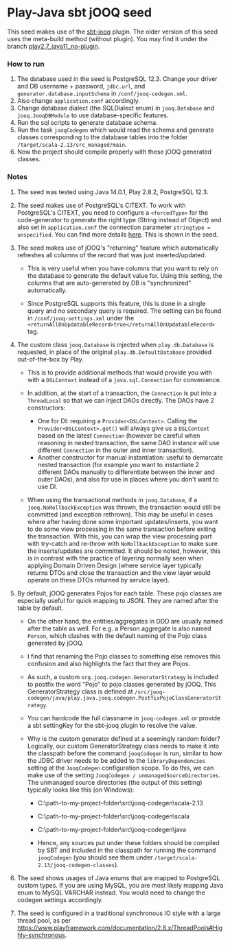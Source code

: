 # Play-Java sbt jOOQ seed
This seed makes use of the [sbt-jooq](https://github.com/kxbmap/sbt-jooq/) plugin. The older version of this seed uses the meta-build method (without plugin). You may find it under the branch [play2.7_java11_no-plugin](https://github.com/HongyiFu/play-java-jooq-seed/tree/play2.7_java11_no-plugin).

### How to run
1.  The database used in the seed is PostgreSQL 12.3. Change your driver and DB username + password, `jdbc.url`, and `generator.database.inputSchema` in `/conf/jooq-codegen.xml`.
2.  Also change `application.conf` accordingly.
3.  Change database dialect (the SQLDialect enum) in `jooq.Database` and `jooq.JooqDBModule` to use database-specific features.
3.  Run the sql scripts to generate database schema.
4.  Run the task `jooqCodegen` which would read the schema and generate classes corresponding to the database tables into the folder
`/target/scala-2.13/src_managed/main`.
5.  Now the project should compile properly with these jOOQ generated classes.

### Notes
1.  The seed was tested using Java 14.0.1, Play 2.8.2, PostgreSQL 12.3.

2.  The seed makes use of PostgreSQL's CITEXT. To work with PostgreSQL's CITEXT, you need to configure a `<forcedType>` for the code-generator to generate the right type (String instead of Object) and also set in `application.conf` the connection parameter `stringtype = unspecified`. You can find more details [here](https://github.com/jOOQ/jOOQ/issues/7093). This is shown in the seed.

3.  The seed makes use of jOOQ's "returning" feature which automatically refreshes all columns of the record that was just inserted/updated.

    *   This is very useful when you have columns that you want to rely on the database to generate the default value for. Using this setting, the columns that are auto-generated by DB is "synchronized" automatically.

    *   Since PostgreSQL supports this feature, this is done in a single query and no secondary query is required. The setting can be found in `/conf/jooq-settings.xml` under the `<returnAllOnUpdatableRecord>true</returnAllOnUpdatableRecord>` tag.

4.  The custom class `jooq.Database` is injected when `play.db.Database` is requested, in place of the original `play.db.DefaultDatabase` provided out-of-the-box by Play.

    *   This is to provide additional methods that would provide you with with a `DSLContext` instead of a `java.sql.Connection` for convenience.

    *   In addition, at the start of a transaction, the `Connection` is put into a `ThreadLocal` so that we can inject DAOs directly. The DAOs have 2 constructors:
        *   One for DI: requiring a `Provider<DSLContext>`. Calling the `Provider<DSLContext>.get()` will always give us a `DSLContext` based on the latest `Connection` (however be careful when reasoning in nested transaction, the same DAO instance will use different `Connection` in the outer and inner transaction).
        *   Another constructor for manual instantiation: useful to demarcate nested transaction (for example you want to instantiate 2 different DAOs manually to differentiate between the inner and outer DAOs), and also for use in places where you don't want to use DI.

    *   When using the transactional methods in `jooq.Database`, if a `jooq.NoRollbackException` was thrown, the transaction would still be committed (and exception rethrown). This may be useful in cases where after having done some important updates/inserts, you want to do some view processing in the same transaction before exiting the transaction. With this, you can wrap the view processing part with try-catch and re-throw with `NoRollbackException` to make sure the inserts/updates are committed. It should be noted, however, this is in contrast with the practice of layering normally seen when applying Domain Driven Design (where service layer typically returns DTOs and close the transaction and the view layer would operate on these DTOs returned by service layer).

5. By default, jOOQ generates Pojos for each table. These pojo classes are especially useful for quick mapping to JSON. They are named after the table by default.

    *   On the other hand, the entities/aggregates in DDD are usually named after the table as well. For e.g. a Person aggregate is also named `Person`, which clashes with the default naming of the Pojo class generated by jOOQ.

    *   I find that renaming the Pojo classes to something else removes this confusion and also highlights the fact that they are Pojos.

    *   As such, a custom `org.jooq.codegen.GeneratorStrategy` is included to postfix the word "Pojo" to pojo classes generated by jOOQ. This GeneratorStrategy class is defined at `/src/jooq-codegen/java/play.java.jooq.codegen.PostfixPojoClassGeneratorStrategy`.

    *   You can hardcode the full classname in `jooq-codegen.xml` or provide a sbt settingKey for the sbt-jooq plugin to resolve the value.

    *   Why is the custom generator defined at a seemingly random folder? Logically, our custom GeneratorStrategy class needs to make it into the classpath before the command `jooqCodegen` is run, similar to how the JDBC driver needs to be added to the `libraryDependencies` setting at the `JooqCodegen` configuration scope.
    To do this, we can make use of the setting `JooqCodegen / unmanagedSourceDirectories`. The unmanaged source directories (the output of this setting) typically looks like this (on Windows):

        * C:\path-to-my-project-folder\src\jooq-codegen\scala-2.13
        * C:\path-to-my-project-folder\src\jooq-codegen\scala
        * C:\path-to-my-project-folder\src\jooq-codegen\java

        *   Hence, any sources put under these folders should be compiled by SBT and included in the classpath for running the command `jooqCodegen` (you should see them under `/target/scala-2.13/jooq-codegen-classes`).

6.  The seed shows usages of Java enums that are mapped to PostgreSQL custom types. If you are using MySQL, you are most likely mapping Java enum to MySQL VARCHAR instead. You would need to change the codegen settings accordingly.

7.  The seed is configured in a traditional synchronous IO style with a large thread pool, as per https://www.playframework.com/documentation/2.8.x/ThreadPools#Highly-synchronous.

